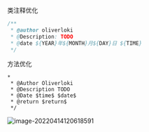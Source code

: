 

类注释优化

```java
/**
 * @author oliverloki
 * @Description: TODO
 * @date ${YEAR}年${MONTH}月${DAY}日 ${TIME}
 */
```



方法优化

```
*
 * @Author Oliverloki
 * @Description TODO 
 * @Date $time$ $date$
 * @return $return$
 */
```

![image-20220414120618591](https://s2.loli.net/2022/04/14/3I5cuQfPHE6jDJ1.png)

